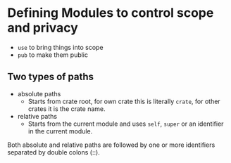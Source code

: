 # Defining Modules to control scope and privacy

- `use` to bring things into scope
- `pub` to make them public


## Two types of paths

- absolute paths
  - Starts from crate root, for own crate this is literally `crate`, for other crates it is the crate name.
- relative paths
  - Starts from the current module and uses `self`, `super` or an identifier in the current module.

Both absolute and relative paths are followed by one or more identifiers separated by double colons (::).

